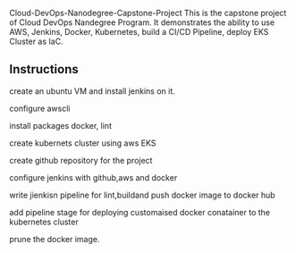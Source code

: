 Cloud-DevOps-Nanodegree-Capstone-Project
This is the capstone project of Cloud DevOps Nandegree Program. It demonstrates the ability to use AWS, Jenkins, Docker, Kubernetes, build a CI/CD Pipeline, deploy EKS Cluster as IaC.

Instructions
-------------

create an ubuntu VM and install jenkins on it.

configure awscli

install packages docker, lint

create kubernets cluster using aws EKS

create github repository for the project

configure jenkins with github,aws and docker

write jienkisn pipeline for lint,buildand push docker image to docker hub

add pipeline stage for deploying customaised docker conatainer to the kubernetes cluster

prune the docker image.
